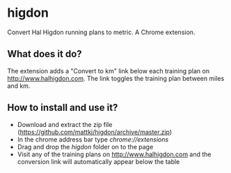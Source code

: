 # higdon
Convert Hal Higdon running plans to metric. A Chrome extension.

## What does it do?

The extension adds a "Convert to km" link below each training plan on http://www.halhigdon.com. The link toggles the training plan between miles and km.

## How to install and use it?

- Download and extract the zip file (https://github.com/mattkj/higdon/archive/master.zip)
- In the chrome address bar type *chrome://extensions*
- Drag and drop the *higdon* folder on to the page
- Visit any of the training plans on http://www.halhigdon.com and the conversion link will automatically appear below the table